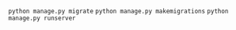 ```python manage.py migrate```
```python manage.py makemigrations```
```python manage.py runserver```
